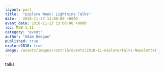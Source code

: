 ```yaml
---
layout: post
title:  "Explore Week: Lightning Talks"
date:   2018-11-23 13:00:00 +0000
event_date: 2018-11-23 13:00:00 +0000
loc: MVB 1.11
category: "event"
author: "Adam Deegan"
published: true
explore2018: true
image: /assets/images/contrib/events/2018-11-explore/talks-Newsletter.jpg
---
```


talks